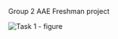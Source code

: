 Group 2 AAE Freshman project

![Task 1 - figure](http://url/to/https://github.com/Alex-Shun-kit-YEUNG/AAE-Freshman-projuct-group-2/blob/b9ec4761757875d07d93bfc46f948934cd39e254/week6_task1-figure.png)
